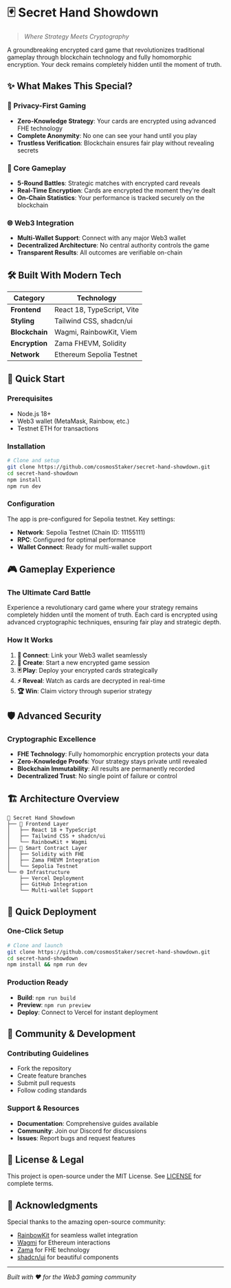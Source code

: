 # 🃏 Secret Hand Showdown

> *Where Strategy Meets Cryptography*

A groundbreaking encrypted card game that revolutionizes traditional gameplay through blockchain technology and fully homomorphic encryption. Your deck remains completely hidden until the moment of truth.

## ✨ What Makes This Special?

### 🔐 Privacy-First Gaming
- **Zero-Knowledge Strategy**: Your cards are encrypted using advanced FHE technology
- **Complete Anonymity**: No one can see your hand until you play
- **Trustless Verification**: Blockchain ensures fair play without revealing secrets

### 🎯 Core Gameplay
- **5-Round Battles**: Strategic matches with encrypted card reveals
- **Real-Time Encryption**: Cards are encrypted the moment they're dealt
- **On-Chain Statistics**: Your performance is tracked securely on the blockchain

### 🌐 Web3 Integration
- **Multi-Wallet Support**: Connect with any major Web3 wallet
- **Decentralized Architecture**: No central authority controls the game
- **Transparent Results**: All outcomes are verifiable on-chain

## 🛠️ Built With Modern Tech

| Category | Technology |
|----------|------------|
| **Frontend** | React 18, TypeScript, Vite |
| **Styling** | Tailwind CSS, shadcn/ui |
| **Blockchain** | Wagmi, RainbowKit, Viem |
| **Encryption** | Zama FHEVM, Solidity |
| **Network** | Ethereum Sepolia Testnet |

## 🚀 Quick Start

### Prerequisites
- Node.js 18+ 
- Web3 wallet (MetaMask, Rainbow, etc.)
- Testnet ETH for transactions

### Installation

```bash
# Clone and setup
git clone https://github.com/cosmosStaker/secret-hand-showdown.git
cd secret-hand-showdown
npm install
npm run dev
```

### Configuration

The app is pre-configured for Sepolia testnet. Key settings:

- **Network**: Sepolia Testnet (Chain ID: 11155111)
- **RPC**: Configured for optimal performance
- **Wallet Connect**: Ready for multi-wallet support

## 🎮 Gameplay Experience

### The Ultimate Card Battle
Experience a revolutionary card game where your strategy remains completely hidden until the moment of truth. Each card is encrypted using advanced cryptographic techniques, ensuring fair play and strategic depth.

### How It Works
1. **🔗 Connect**: Link your Web3 wallet seamlessly
2. **🎯 Create**: Start a new encrypted game session
3. **🃏 Play**: Deploy your encrypted cards strategically
4. **⚡ Reveal**: Watch as cards are decrypted in real-time
5. **🏆 Win**: Claim victory through superior strategy

## 🛡️ Advanced Security

### Cryptographic Excellence
- **FHE Technology**: Fully homomorphic encryption protects your data
- **Zero-Knowledge Proofs**: Your strategy stays private until revealed
- **Blockchain Immutability**: All results are permanently recorded
- **Decentralized Trust**: No single point of failure or control

## 🏗️ Architecture Overview

```
🎯 Secret Hand Showdown
├── 🎨 Frontend Layer
│   ├── React 18 + TypeScript
│   ├── Tailwind CSS + shadcn/ui
│   └── RainbowKit + Wagmi
├── 🔐 Smart Contract Layer
│   ├── Solidity with FHE
│   ├── Zama FHEVM Integration
│   └── Sepolia Testnet
└── 🌐 Infrastructure
    ├── Vercel Deployment
    ├── GitHub Integration
    └── Multi-wallet Support
```

## 🚀 Quick Deployment

### One-Click Setup
```bash
# Clone and launch
git clone https://github.com/cosmosStaker/secret-hand-showdown.git
cd secret-hand-showdown
npm install && npm run dev
```

### Production Ready
- **Build**: `npm run build`
- **Preview**: `npm run preview`
- **Deploy**: Connect to Vercel for instant deployment

## 🤝 Community & Development

### Contributing Guidelines
- Fork the repository
- Create feature branches
- Submit pull requests
- Follow coding standards

### Support & Resources
- **Documentation**: Comprehensive guides available
- **Community**: Join our Discord for discussions
- **Issues**: Report bugs and request features

## 📜 License & Legal

This project is open-source under the MIT License. See [LICENSE](LICENSE) for complete terms.

## 🌟 Acknowledgments

Special thanks to the amazing open-source community:
- [RainbowKit](https://rainbowkit.com/) for seamless wallet integration
- [Wagmi](https://wagmi.sh/) for Ethereum interactions
- [Zama](https://docs.zama.ai/fhevm) for FHE technology
- [shadcn/ui](https://ui.shadcn.com/) for beautiful components

---

*Built with ❤️ for the Web3 gaming community*
